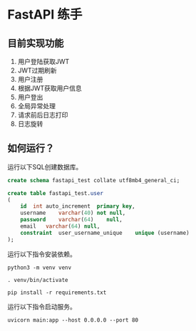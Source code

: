# FastAPI 练手

## 目前实现功能

1. 用户登陆获取JWT
2. JWT过期刷新
3. 用户注册
4. 根据JWT获取用户信息
5. 用户登出
6. 全局异常处理
7. 请求前后日志打印
8. 日志旋转

## 如何运行？

运行以下SQL创建数据库。

```sql
create schema fastapi_test collate utf8mb4_general_ci;

create table fastapi_test.user
(
    id  int auto_increment  primary key,
    username    varchar(40) not null,
    password    varchar(64)    null,
    email   varchar(64) null,
    constraint  user_username_unique    unique (username)
);
```

运行以下指令安装依赖。

```shell
python3 -m venv venv

. venv/bin/activate

pip install -r requirements.txt
```

运行以下指令启动服务。

```shell
uvicorn main:app --host 0.0.0.0 --port 80
```